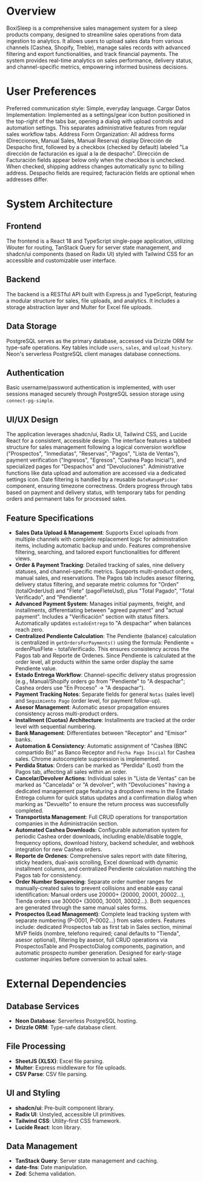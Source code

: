 # Overview

BoxiSleep is a comprehensive sales management system for a sleep products company, designed to streamline sales operations from data ingestion to analytics. It allows users to upload sales data from various channels (Cashea, Shopify, Treble), manage sales records with advanced filtering and export functionalities, and track financial payments. The system provides real-time analytics on sales performance, delivery status, and channel-specific metrics, empowering informed business decisions.

# User Preferences

Preferred communication style: Simple, everyday language.
Cargar Datos Implementation: Implemented as a settings/gear icon button positioned in the top-right of the tabs bar, opening a dialog with upload controls and automation settings. This separates administrative features from regular sales workflow tabs.
Address Form Organization: All address forms (Direcciones, Manual Sales, Manual Reserva) display Dirección de Despacho first, followed by a checkbox (checked by default) labeled "La dirección de facturación es igual a la de despacho". Dirección de Facturación fields appear below only when the checkbox is unchecked. When checked, shipping address changes automatically sync to billing address. Despacho fields are required; facturación fields are optional when addresses differ.

# System Architecture

## Frontend
The frontend is a React 18 and TypeScript single-page application, utilizing Wouter for routing, TanStack Query for server state management, and shadcn/ui components (based on Radix UI) styled with Tailwind CSS for an accessible and customizable user interface.

## Backend
The backend is a RESTful API built with Express.js and TypeScript, featuring a modular structure for sales, file uploads, and analytics. It includes a storage abstraction layer and Multer for Excel file uploads.

## Data Storage
PostgreSQL serves as the primary database, accessed via Drizzle ORM for type-safe operations. Key tables include `users`, `sales`, and `upload_history`. Neon's serverless PostgreSQL client manages database connections.

## Authentication
Basic username/password authentication is implemented, with user sessions managed securely through PostgreSQL session storage using `connect-pg-simple`.

## UI/UX Design
The application leverages shadcn/ui, Radix UI, Tailwind CSS, and Lucide React for a consistent, accessible design. The interface features a tabbed structure for sales management following a logical conversion workflow ("Prospectos", "Inmediatas", "Reservas", "Pagos", "Lista de Ventas"), payment verification ("Ingresos", "Egresos", "Cashea Pago Inicial"), and specialized pages for "Despachos" and "Devoluciones". Administrative functions like data upload and automation are accessed via a dedicated settings icon. Date filtering is handled by a reusable `DateRangePicker` component, ensuring timezone correctness. Orders progress through tabs based on payment and delivery status, with temporary tabs for pending orders and permanent tabs for processed sales.

## Feature Specifications
- **Sales Data Upload & Management**: Supports Excel uploads from multiple channels with complete replacement logic for administration items, including automatic backup and undo. Features comprehensive filtering, searching, and tailored export functionalities for different views.
- **Order & Payment Tracking**: Detailed tracking of sales, nine delivery statuses, and channel-specific metrics. Supports multi-product orders, manual sales, and reservations. The Pagos tab includes asesor filtering, delivery status filtering, and separate metric columns for "Orden" (totalOrderUsd) and "Flete" (pagoFleteUsd), plus "Total Pagado", "Total Verificado", and "Pendiente".
- **Advanced Payment System**: Manages initial payments, freight, and installments, differentiating between "agreed payment" and "actual payment". Includes a "Verificación" section with status filters. Automatically updates `estadoEntrega` to "A despachar" when balances reach zero.
- **Centralized Pendiente Calculation**: The Pendiente (balance) calculation is centralized in `getOrdersForPayments()` using the formula: Pendiente = ordenPlusFlete - totalVerificado. This ensures consistency across the Pagos tab and Reporte de Ordenes. Since Pendiente is calculated at the order level, all products within the same order display the same Pendiente value.
- **Estado Entrega Workflow**: Channel-specific delivery status progression (e.g., Manual/Shopify orders go from "Pendiente" to "A despachar"; Cashea orders use "En Proceso" → "A despachar").
- **Payment Tracking Notes**: Separate fields for general `Notas` (sales level) and `Seguimiento Pago` (order level, for payment follow-up).
- **Asesor Management**: Automatic asesor propagation ensures consistency across multi-product orders.
- **Installment (Cuotas) Architecture**: Installments are tracked at the order level with sequential numbering.
- **Bank Management**: Differentiates between "Receptor" and "Emisor" banks.
- **Automation & Consistency**: Automatic assignment of "Cashea (BNC compartido Bs)" as Banco Receptor and `Fecha Pago Inicial` for Cashea sales. Chrome autocomplete suppression is implemented.
- **Perdida Status**: Orders can be marked as "Perdida" (Lost) from the Pagos tab, affecting all sales within an order.
- **Cancelar/Devolver Actions**: Individual sales in "Lista de Ventas" can be marked as "Cancelada" or "A devolver", with "Devoluciones" having a dedicated management page featuring a dropdown menu in the Estado Entrega column for quick status updates and a confirmation dialog when marking as "Devuelto" to ensure the return process was successfully completed.
- **Transportista Management**: Full CRUD operations for transportation companies in the Administración section.
- **Automated Cashea Downloads**: Configurable automation system for periodic Cashea order downloads, including enable/disable toggle, frequency options, download history, backend scheduler, and webhook integration for new Cashea orders.
- **Reporte de Ordenes**: Comprehensive sales report with date filtering, sticky headers, dual-axis scrolling, Excel download with dynamic installment columns, and centralized Pendiente calculation matching the Pagos tab for consistency.
- **Order Number Sequencing**: Separate order number ranges for manually-created sales to prevent collisions and enable easy canal identification: Manual orders use 20000+ (20000, 20001, 20002...), Tienda orders use 30000+ (30000, 30001, 30002...). Both sequences are generated through the same manual sales forms.
- **Prospectos (Lead Management)**: Complete lead tracking system with separate numbering (P-0001, P-0002...) from sales orders. Features include: dedicated Prospectos tab as first tab in Sales section, minimal MVP fields (nombre, telefono required; canal defaults to "Tienda", asesor optional), filtering by asesor, full CRUD operations via ProspectosTable and ProspectoDialog components, pagination, and automatic prospecto number generation. Designed for early-stage customer inquiries before conversion to actual sales.

# External Dependencies

## Database Services
- **Neon Database**: Serverless PostgreSQL hosting.
- **Drizzle ORM**: Type-safe database client.

## File Processing
- **SheetJS (XLSX)**: Excel file parsing.
- **Multer**: Express middleware for file uploads.
- **CSV Parse**: CSV file parsing.

## UI and Styling
- **shadcn/ui**: Pre-built component library.
- **Radix UI**: Unstyled, accessible UI primitives.
- **Tailwind CSS**: Utility-first CSS framework.
- **Lucide React**: Icon library.

## Data Management
- **TanStack Query**: Server state management and caching.
- **date-fns**: Date manipulation.
- **Zod**: Schema validation.